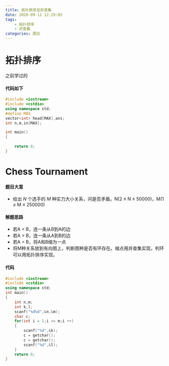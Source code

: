```yaml
---
title: 拓扑排序加并查集
date: 2020-09-12 12:29:03
tags:
	- 拓扑排序
	- 并查集
categories: 图论
---
```


# 拓扑排序

之前学过的

#### 代码如下

```cpp
#include <iostream>
#include <cstdio>
using namespace std;
#define MAX 
vector<int> head[MAX],ans;
int n,m,in[MAX];

int main()
{
    
    return 0;
}
```





# Chess Tournament

#### 题目大意

* 给出 *N* 个选手的 *M* 种实力大小关系，问是否矛盾。N(2 $\leq$ N $\leq$ 50000)，M(1 $\leq$ M $\leq$ 250000)

#### 解题思路

* 若A < B，连一条从B到A的边
* 若A > B，连一条从A到B的边
* 若A = B，将A和B缩为一点
* 将M种关系放到有向图上，判断图种是否有环存在。缩点用并查集实现，判环可以用拓扑排序实现。

#### 代码

```cpp
#include <iostream>
#include <cstdio>
using namespace std;
int main()
{
    int n,m;
    int k,l;
    scanf("%d%d",&n,&m);
    char c;
    for(int i = 1;i <= m;i ++)
    {
        scanf("%d",&k);
        c = getchar();
        c = getchar();
        scanf("%d",&l);
    }
    return 0;
}

```

